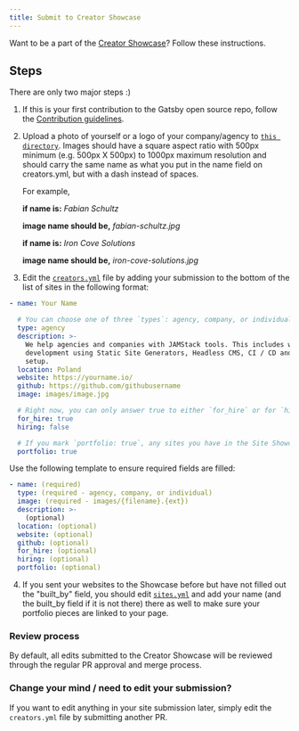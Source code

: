 ```yaml
---
title: Submit to Creator Showcase
---
```


Want to be a part of the [Creator Showcase](/creators)? Follow these instructions.

## Steps

There are only two major steps :)

1. If this is your first contribution to the Gatsby open source repo, follow the [Contribution guidelines](/contributing/code-contributions/).

2. Upload a photo of yourself or a logo of your company/agency to [`this directory`](https://github.com/gatsbyjs/gatsby/tree/master/docs/creators/images). Images should have a square aspect ratio with 500px minimum (e.g. 500px X 500px) to 1000px maximum resolution and should carry the same name as what you put in the name field on creators.yml, but with a dash instead of spaces.

   For example,

   **if name is:** _Fabian Schultz_

   **image name should be,** _fabian-schultz.jpg_

   **if name is:** _Iron Cove Solutions_

   **image name should be,** _iron-cove-solutions.jpg_

3. Edit the [`creators.yml`](https://github.com/gatsbyjs/gatsby/blob/master/docs/creators/creators.yml) file by adding your submission to the bottom of the list of sites in the following format:

```yaml:title=docs/creators/creators.yml
- name: Your Name

  # You can choose one of three `types`: agency, company, or individual
  type: agency
  description: >-
    We help agencies and companies with JAMStack tools. This includes web
    development using Static Site Generators, Headless CMS, CI / CD and CDN
    setup.
  location: Poland
  website: https://yourname.io/
  github: https://github.com/githubusername
  image: images/image.jpg

  # Right now, you can only answer true to either `for_hire` or for `hiring`, but not for both.
  for_hire: true
  hiring: false

  # If you mark `portfolio: true`, any sites you have in the Site Showcase that say `built_by: [imagine your name here]` will be linked to your Creator Profile. So make sure that `name`in `creators.yml` is exactly the same as `built_by` in `sites.yml`.
  portfolio: true
```

Use the following template to ensure required fields are filled:

```yaml:title=docs/creators/creators.yml
- name: (required)
  type: (required - agency, company, or individual)
  image: (required - images/{filename}.{ext})
  description: >-
    (optional)
  location: (optional)
  website: (optional)
  github: (optional)
  for_hire: (optional)
  hiring: (optional)
  portfolio: (optional)
```

4. If you sent your websites to the Showcase before but have not filled out the "built_by" field, you should edit [`sites.yml`](https://github.com/gatsbyjs/gatsby/blob/master/docs/sites.yml) and add your name (and the built_by field if it is not there) there as well to make sure your portfolio pieces are linked to your page.

### Review process

By default, all edits submitted to the Creator Showcase will be reviewed through the regular PR approval and merge process.

### Change your mind / need to edit your submission?

If you want to edit anything in your site submission later, simply edit the `creators.yml` file by submitting another PR.
